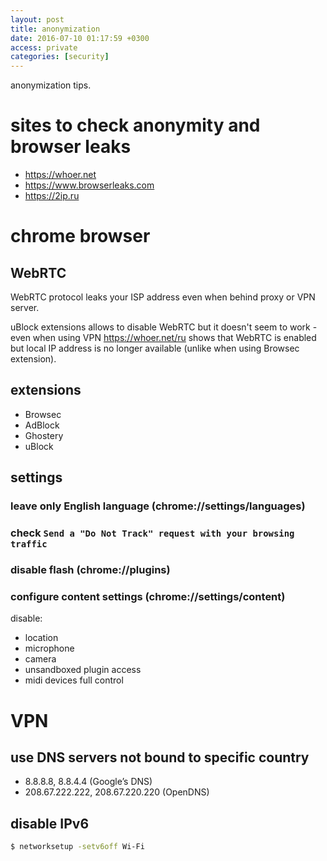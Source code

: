 ```yaml
---
layout: post
title: anonymization
date: 2016-07-10 01:17:59 +0300
access: private
categories: [security]
---
```


anonymization tips.

<!-- more -->

# sites to check anonymity and browser leaks

- <https://whoer.net>
- <https://www.browserleaks.com>
- <https://2ip.ru>

# chrome browser

## WebRTC

WebRTC protocol leaks your ISP address even when behind proxy or VPN server.

uBlock extensions allows to disable WebRTC but it doesn't seem to work -
even when using VPN <https://whoer.net/ru> shows that WebRTC is enabled but
local IP address is no longer available (unlike when using Browsec extension).

## extensions

- Browsec
- AdBlock
- Ghostery
- uBlock

## settings

### leave only English language (chrome://settings/languages)

### check `Send a "Do Not Track" request with your browsing traffic`

### disable flash (chrome://plugins)

### configure content settings (chrome://settings/content)

disable:

- location
- microphone
- camera
- unsandboxed plugin access
- midi devices full control

# VPN

## use DNS servers not bound to specific country

- 8.8.8.8, 8.8.4.4 (Google’s DNS)
- 208.67.222.222, 208.67.220.220 (OpenDNS)

## disable IPv6

```sh
$ networksetup -setv6off Wi-Fi
```

